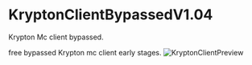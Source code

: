 # KryptonClientBypassedV1.04
Krypton Mc client bypassed.

free bypassed Krypton mc client early stages.
![KryptonClientPreview](https://github.com/user-attachments/assets/d0e8ca8c-d947-45ce-ae98-fbbac351ac0d)
